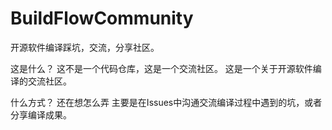 # BuildFlowCommunity
开源软件编译踩坑，交流，分享社区。

这是什么？
这不是一个代码仓库，这是一个交流社区。
这是一个关于开源软件编译的交流社区。

什么方式？
还在想怎么弄
主要是在Issues中沟通交流编译过程中遇到的坑，或者分享编译成果。
